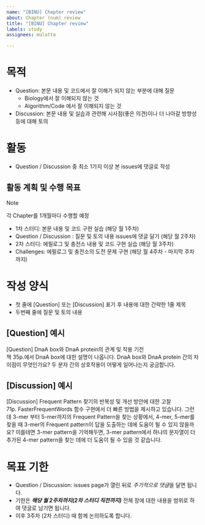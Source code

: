 ```yaml
---
name: "[BINU] Chapter review"
about: Chapter (num) review
title: "[BINU] Chapter review"
labels: study
assignees: mulatta

---
```


# 목적
- Question: 본문 내용 및 코드에서 잘 이해가 되지 않는 부분에 대해 질문
    - Biology에서 잘 이해되지 않는 것
    - Algorithm/Code 에서 잘 이해되지 않는 것
- Discussion: 본문 내용 및 실습과 관련해 시사점(좋은 의견)이나 더 나아갈 방향성 등에 대해 토의

# 활동 
- Question / Discussion 중 최소 1가지 이상 본 issues에 댓글로 작성

## 활동 계획 및 수행 목표
> [!Note]
> 각 Chapter를 1개월마다 수행할 예정

- 1차 스터디: 본문 내용 및 코드 구현 실습 (해당 월 1주차)
- Question /  Discussion : 질문 및 토의 내용 issues에 댓글 달기 (해당 월 2주차)
- 2차 스터디: 에필로그 및 충전소 내용 및 코드 구현 실습 (해당 월 3주차)
- Challenges: 에필로그 및 충전소의 도전 문제 구현 (해당 월 4주차 - 마지막 주차까지)

# 작성 양식
- 첫 줄에 [Question] 또는 [Discussion] 표기 후 내용에 대한 간략한 1줄 제목
- 두번째 줄에 질문 및 토의 내용

## [Question] 예시
[Question] DnaA box와 DnaA protein의 관계 및 작용 기전  
책 35p.에서 DnaA box에 대한 설명이 나옵니다. DnaA box와 DnaA protein 간의 차이점이 무엇인가요? 두 분자 간의 상호작용이 어떻게 일어나는지 궁금합니다.

## [Discussion] 예시
[Discussion] Frequent Pattern 찾기의 반복성 및 개선 방안에 대한 고찰  
71p. FasterFrequentWords 함수 구현에서 더 빠른 방법을 제시하고 있습니다. 그런데 3-mer 부터 5-mer까지의 Frequent Pattern을 찾는 상황에서, 4-mer, 5-mer를 찾을 때 3-mer의 Frequent pattern이 답을 도출하는 데에 도움이 될 수 있지 않을까요? 
이를테면 3-mer pattern을 기억해두면, 3-mer pattern에서 하나의 문자열이 더 추가된 4-mer pattern을 찾는 데에 더 도움이 될 수 있을 것 같습니다.

# 목표 기한
- Question / Discussion: issues page가 열린 뒤로 *주기적으로 댓글*을 달면 됩니다.
- 기한은 ***해당 월 2주차까지(2차 스터디 직전까지)*** 전체 장에 대한 내용을 범위로 하여 댓글로 남기면 됩니다.
- 이후 3주차 (2차 스터디) 때 함께 논의하도록 합니다.
